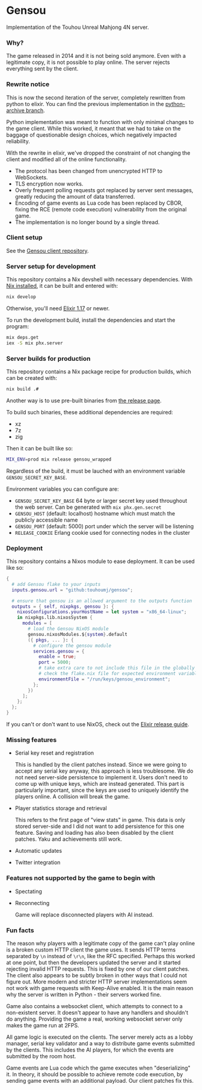 # Gensou
Implementation of the Touhou Unreal Mahjong 4N server.

### Why?
The game released in 2014 and it is not being sold anymore.
Even with a legitimate copy, it is not possible to play online.
The server rejects everything sent by the client.

### Rewrite notice
This is now the second iteration of the server, completely rewritten from python to elixir. You can find the previous implementation in the [python-archive branch](https://github.com/touhoumj/gensou/tree/python-archive).

Python implementation was meant to function with only minimal changes to the game client.
While this worked, it meant that we had to take on the baggage of questionable design choices, which negatively impacted reliability.

With the rewrite in elixir, we've dropped the constraint of not changing the client and modified all of the online functionality.
- The protocol has been changed from unencrypted HTTP to WebSockets.
- TLS encryption now works.
- Overly frequent polling requests got replaced by server sent messages, greatly reducing the amount of data transferred.
- Encoding of game events as Lua code has been replaced by CBOR, fixing the RCE (remote code execution) vulnerability from the original game.
- The implementation is no longer bound by a single thread.

### Client setup
See the [Gensou client repository](https://github.com/touhoumj/gensou-client).

### Server setup for development
This repository contains a Nix devshell with necessary dependencies. With [Nix installed](https://nixos.org/download/#download-nix), it can be built and entered with:

```sh
nix develop
```

Otherwise, you'll need [Elixir 1.17](https://elixir-lang.org/install.html) or newer.

To run the development build, install the dependencies and start the program:

```sh
mix deps.get
iex -S mix phx.server
```

### Server builds for production
This repository contains a Nix package recipe for production builds, which can be created with:

```sh
nix build .#
```

Another way is to use pre-built binaries from [the release page](https://github.com/touhoumj/gensou/releases).

To build such binaries, these additional dependencies are required:
- xz
- 7z
- zig

Then it can be built like so:

```sh
MIX_ENV=prod mix release gensou_wrapped
```

Regardless of the build, it must be lauched with an environment variable `GENSOU_SECRET_KEY_BASE`.

Environment variables you can configure are:
- `GENSOU_SECRET_KEY_BASE` 64 byte or larger secret key used throughout the web server. Can be generated with `mix phx.gen.secret`
- `GENSOU_HOST` (default: localhost) hostname which must match the publicly accessible name
- `GENSOU_PORT` (default: 5000) port under which the server will be listening
- `RELEASE_COOKIE` Erlang cookie used for connecting nodes in the cluster

### Deployment
This repository contains a Nixos module to ease deployment. It can be used like so:

```nix
{
  # add Gensou flake to your inputs
  inputs.gensou.url = "github:touhoumj/gensou";

  # ensure that gensou is an allowed argument to the outputs function
  outputs = { self, nixpkgs, gensou }: {
    nixosConfigurations.yourHostName = let system = "x86_64-linux";
    in nixpkgs.lib.nixosSystem {
      modules = [
        # load the Gensou NixOS module
        gensou.nixosModules.${system}.default
        ({ pkgs, ... }: {
          # configure the gensou module
          services.gensou = {
            enable = true;
            port = 5000;
            # take extra care to not include this file in the globally readable /nix/store
            # check the flake.nix file for expected environment variables
            environmentFile = "/run/keys/gensou_environment";
          };
        })
      ];
    };
  };
}
```

If you can't or don't want to use NixOS, check out the [Elixir release guide](https://hexdocs.pm/mix/Mix.Tasks.Release.html).

### Missing features
- Serial key reset and registration

  This is handled by the client patches instead. Since we were going to accept any serial key anyway, this approach is less troublesome. We do not need server-side persistence to implement it. Users don't need to come up with unique keys, which are instead generated. This part is particularly important, since the keys are used to uniquely identify the players online. A collision will break the game.

- Player statistics storage and retrieval

  This refers to the first page of "view stats" in game. This data is only stored server-side and I did not want to add persistence for this one feature. Saving and loading has also been disabled by the client patches. Yaku and achievements still work.

- Automatic updates
- Twitter integration

### Features not supported by the game to begin with
- Spectating
- Reconnecting

  Game will replace disconnected players with AI instead.

### Fun facts
The reason why players with a legitimate copy of the game can't play online is a broken custom HTTP client the game uses.
It sends HTTP terms separated by `\n` instead of `\r\n`, like the RFC specified.
Perhaps this worked at one point, but then the developers updated the server and it started rejecting invalid HTTP requests.
This is fixed by one of our client patches.
The client also appears to be subtly broken in other ways that I could not figure out. More modern and stricter HTTP server implementations seem not work with game requests with Keep-Alive enabled.
It is the main reason why the server is written in Python - their servers worked fine.

Game also contains a websocket client, which attempts to connect to a non-existent server. It doesn't appear to have any handlers and shouldn't do anything. Providing the game a real, working websocket server only makes the game run at 2FPS.

All game logic is executed on the clients. The server merely acts as a lobby manager, serial key validator and a way to distribute game events submitted by the clients. This includes the AI players, for which the events are submitted by the room host.

Game events are Lua code which the game executes when "deserializing" it. In theory, it should be possible to achieve remote code execution, by sending game events with an additional payload. Our client patches fix this.
